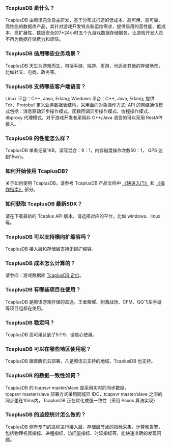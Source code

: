 ### TcaplusDB 是什么？
TcaplusDB 由腾讯完全自主研发，基于分布式打造的低成本、高可用、高可靠、高性能的数据库产品，其针对游戏开发特点和运维需求，提供易用的高性能、低成本、高扩展性、数据安全的7*24小时五个九游戏数据存储服务，让游戏开发人员不再为数据存储费力和烦恼。

### TcaplusDB 适用哪些业务场景？
TcaplusDB 天生为游戏而生，包括手游、端游、页游，也适合其他的存储场景，比如社交、电商、政务等。

### TcaplusDB 支持哪些客户端语言？
Linux 平台：C++, Java, Erlang; Windows 平台：C++, Java, Erlang; 提供 Tdr、Protobuf 定义业务数据表结构，采用面向对象操作方式; API 的网络通信模式包括：消息驱动异步操作模式，函数回调异步操作模式、协程操作模式、dbproxy  代理模式，对于游戏开发者采用非 C++/Java 语言的可以采用 RestAPI 接入。

### TcaplusDB 的性能怎么样？
TcaplusDB 单条记录1KB，读写混合：9：1，内存磁盘操作次数50：1， QPS 达到15w/s。

### 如何开始使用 TcaplusDB?
关于如何使用 TcaplusDB，请参考 TcaplusDB 产品文档中 [《快速入门》](http://快速入门) 和 [《操作指南》](http://操作指南) 部分。

### 如何获取 TcaplusDB 最新SDK？
请在下载最新的 Tcaplus API 版本，请选择对应的平台，比如 windows、linux 等。

### TcaplusDB 可以支持横向扩缩容吗？
TcaplusDB 接入层和存储层支持无损扩缩容。

### TcaplusDB 成本怎么计算的？
请参阅：游戏数据库 [ TcaplusDB 定价](http://购买指南)。
 
### TcaplusDB 有哪些项目在使用？
TcaplusDB 是腾讯游戏存储的首选，王者荣耀、刺激战场、CFM、QQ飞车手游等项目组都在使用。

### TcaplusDB 稳定吗？
TcaplusDB 高可用达到了5个9，请放心使用。

### TcaplusDB 可以在哪些地区使用呢？
TcaplusDB 跟着腾讯云部署，凡是腾讯云支持的地域，TcaplusDB 也支持。

### TcaplusDB 的数据一致性如何？
TcaplusDB 的 tcapsvr master/slave 是采用实时的同步数据，tcapsvr master/slave 部署方式采用同城异 IDC，tcapsvr master/slave 之间的同步差在10ms内，TcaplusDB 正在优化成强一致性（采用 Paxos 算法实现）

### TcaplusDB 的监控统计怎么做的？
TcaplusDB 侧有专门的进程进行接入层、存储层节点的指标采集，计算和告警，包括物理机器指标、进程指标、访问量指标、时延指标等，能快速准确的发现问题。

